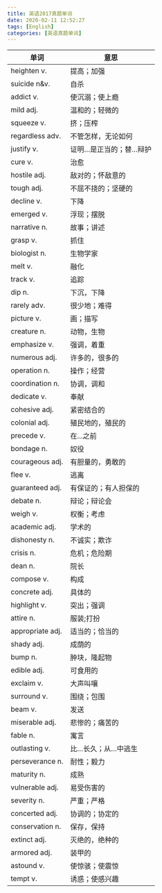 ```yaml
---
title: 英语2017真题单词
date: 2020-02-11 12:52:27
tags: [English]
categories: [英语真题单词] 
---
```

|单词|意思|
|-|-|
|heighten v.	|	提高；加强|
|suicide  n&v.	|	自杀|
|addict  v.	|	使沉溺；使上瘾|
|mild  adj.	|	温和的；轻微的|
|squeeze v.	|	挤；压榨|
|regardless adv.	|	不管怎样，无论如何|
|justify v.	|	证明…是正当的；替…辩护|
|cure v.	|	治愈|
|hostile adj.	|	敌对的；怀敌意的|
|tough adj.	|	不屈不挠的；坚硬的|
|decline v.	|	下降|
|emerged v.	|	浮现；摆脱|
|narrative n.	|	故事；讲述|
|grasp v.	|	抓住|
|biologist n.	|	生物学家|
|melt v.	|	融化|
|track v.	|	追踪|
|dip n.	|	下沉，下降|
|rarely adv.	|	很少地；难得|
|picture  v.	|	画；描写|
|creature n.	|	动物，生物|
|emphasize v.	|	强调，着重|
|numerous adj.	|	许多的，很多的|
|operation n.	|	操作；经营|
|coordination n.	|	协调，调和|
|dedicate v.	|	奉献|
|cohesive adj.	|	紧密结合的|
|colonial adj.	|	殖民地的，殖民的|
|precede v.	|	在...之前|
|bondage n.	|	奴役|
|courageous adj.	|	有胆量的，勇敢的|
|flee v.	|	逃离|
|guaranteed adj.	|	有保证的；有人担保的|
|debate n.	|	辩论；辩论会|
|weigh v.	|	权衡；考虑|
|academic adj.	|	学术的|
|dishonesty n.	|	不诚实；欺诈|
|crisis n.	|	危机；危险期|
|dean n.	|	院长|
|compose v.	|	构成|
|concrete adj.	|	具体的|
|highlight v.	|	突出；强调|
|attire n.	|	服装;打扮|
|appropriate adj.	|	适当的；恰当的|
|shady adj.	|	成荫的|
|bump n.	|	肿块，隆起物|
|edible adj.	|	可食用的|
|exclaim v.	|	大声叫嚷|
|surround v.	|	围绕；包围|
|beam v.	|	发送|
|miserable adj.	|	悲惨的；痛苦的|
|fable n.	|	寓言|
|outlasting v.	|	比…长久；从…中逃生|
|perseverance n.	|	耐性；毅力|
|maturity n.	|	成熟|
|vulnerable adj.	|	易受伤害的|
|severity n.	|	严重；严格|
|concerted adj.	|	协调的；协定的|
|conservation n.	|	保存，保持|
|extinct adj.	|	灭绝的，绝种的|
|armored adj.	|	装甲的|
|astound v.	|	使惊骇；使震惊|
|tempt v.	|	诱惑；使感兴趣|

